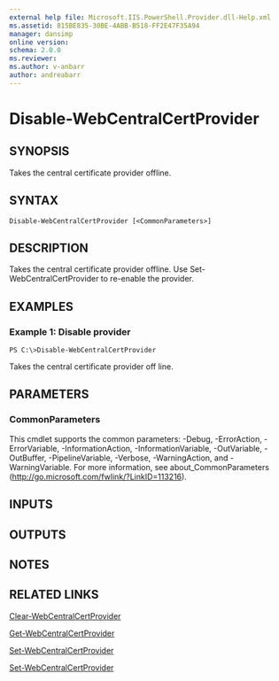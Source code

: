 ```yaml
---
external help file: Microsoft.IIS.PowerShell.Provider.dll-Help.xml
ms.assetid: 815BE835-30BE-4ABB-B518-FF2E47F35A94
manager: dansimp
online version: 
schema: 2.0.0
ms.reviewer:
ms.author: v-anbarr
author: andreabarr
---
```


# Disable-WebCentralCertProvider

## SYNOPSIS
Takes the central certificate provider offline.

## SYNTAX

```
Disable-WebCentralCertProvider [<CommonParameters>]
```

## DESCRIPTION
Takes the central certificate provider offline.
Use Set-WebCentralCertProvider to re-enable the provider.

## EXAMPLES

### Example 1: Disable provider
```
PS C:\>Disable-WebCentralCertProvider
```

Takes the central certificate provider off line.

## PARAMETERS

### CommonParameters
This cmdlet supports the common parameters: -Debug, -ErrorAction, -ErrorVariable, -InformationAction, -InformationVariable, -OutVariable, -OutBuffer, -PipelineVariable, -Verbose, -WarningAction, and -WarningVariable. For more information, see about_CommonParameters (http://go.microsoft.com/fwlink/?LinkID=113216).

## INPUTS

## OUTPUTS

## NOTES

## RELATED LINKS

[Clear-WebCentralCertProvider](./Clear-WebCentralCertProvider.md)

[Get-WebCentralCertProvider](./Get-WebCentralCertProvider.md)

[Set-WebCentralCertProvider](./Set-WebCentralCertProvider.md)

[Set-WebCentralCertProvider](./Set-WebCentralCertProvider.md)

